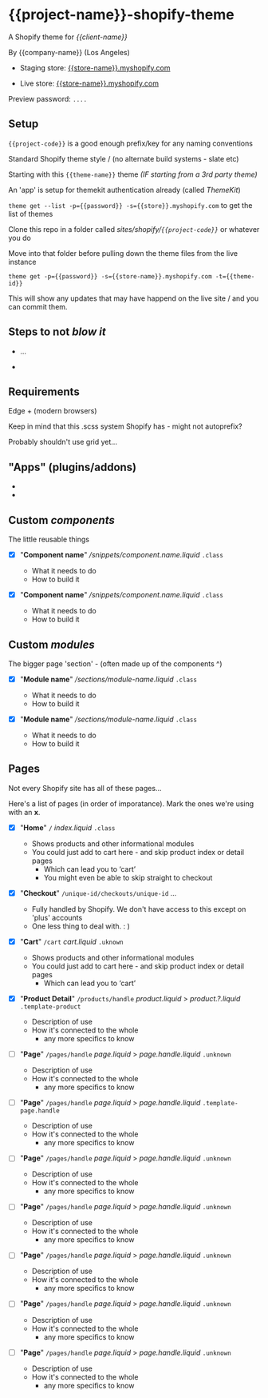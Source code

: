 
# {{project-name}}-shopify-theme

A Shopify theme for _{{client-name}}_

By {{company-name}} (Los Angeles)

* Staging store: [{{store-name}}.myshopify.com]({{store-name}}.myshopify.com)

* Live store: [{{store-name}}.myshopify.com]({{store-name}}.myshopify.com)

Preview password: `....`


## Setup

`{{project-code}}` is a good enough prefix/key for any naming conventions

Standard Shopify theme style / (no alternate build systems - slate etc)

Starting with this `{{theme-name}}` theme _(IF starting from a 3rd party theme)_

An 'app' is setup for themekit authentication already (called _ThemeKit_)

`theme get --list -p={{password}} -s={{store}}.myshopify.com` to get the list of themes

Clone this repo in a folder called _sites/shopify/`{{project-code}}`_ or whatever you do

Move into that folder before pulling down the theme files from the live instance

`theme get -p={{password}} -s={{store-name}}.myshopify.com -t={{theme-id}}`

This will show any updates that may have happend on the live site / and you can commit them.


## Steps to not *blow it*

* ...

* 


## Requirements

Edge + (modern browsers)

Keep in mind that this .scss system Shopify has - might not autoprefix?

Probably shouldn't use grid yet...



## "Apps" (plugins/addons)

*

*



## Custom *components*

The little reusable things

* [x] "**Component name**" */snippets/component.name.liquid* `.class`
  
  - What it needs to do
  - How to build it



* [x] "**Component name**" */snippets/component.name.liquid* `.class`
  
  - What it needs to do
  - How to build it



## Custom *modules*

The bigger page 'section' - (often made up of the components ^)


* [x] "**Module name**" */sections/module-name.liquid* `.class`
  
  - What it needs to do
  - How to build it



* [x] "**Module name**" */sections/module-name.liquid* `.class`
  
  - What it needs to do
  - How to build it



## Pages

Not every Shopify site has all of these pages... 

Here's a list of pages (in order of imporatance). Mark the ones we're using with an **x**.


* [x] "**Home**" `/` *index.liquid* `.class`
  
  - Shows products and other informational modules
  - You could just add to cart here - and skip product index or detail pages
    - Which can lead you to ‘cart’
    - You might even be able to skip straight to checkout



* [x] "**Checkout**" `/unique-id/checkouts/unique-id` *...*
  
  - Fully handled by Shopify. We don't have access to this except on 'plus' accounts
  - One less thing to deal with. : )



* [x] "**Cart**" `/cart` *cart.liquid* `.uknown`

  - Shows products and other informational modules
  - You could just add to cart here - and skip product index or detail pages
    - Which can lead you to ‘cart’



* [x] "**Product Detail**" `/products/handle` *product.liquid* > *product.?.liquid* `.template-product`

  - Description of use
  - How it's connected to the whole
    - any more specifics to know



* [ ] "**Page**" `/pages/handle` *page.liquid* > *page.handle.liquid* `.unknown`

  - Description of use
  - How it's connected to the whole
    - any more specifics to know



* [ ] "**Page**" `/pages/handle` *page.liquid* > *page.handle.liquid* `.template-page.handle`

  - Description of use
  - How it's connected to the whole
    - any more specifics to know



* [ ] "**Page**" `/pages/handle` *page.liquid* > *page.handle.liquid* `.unknown`

  - Description of use
  - How it's connected to the whole
    - any more specifics to know



* [ ] "**Page**" `/pages/handle` *page.liquid* > *page.handle.liquid* `.unknown`

  - Description of use
  - How it's connected to the whole
    - any more specifics to know



* [ ] "**Page**" `/pages/handle` *page.liquid* > *page.handle.liquid* `.unknown`

  - Description of use
  - How it's connected to the whole
    - any more specifics to know



* [ ] "**Page**" `/pages/handle` *page.liquid* > *page.handle.liquid* `.unknown`

  - Description of use
  - How it's connected to the whole
    - any more specifics to know



* [ ] "**Page**" `/pages/handle` *page.liquid* > *page.handle.liquid* `.unknown`

  - Description of use
  - How it's connected to the whole
    - any more specifics to know
